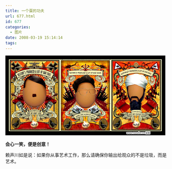 ```yaml
---
title: 一个蛋的功夫
url: 677.html
id: 677
categories:
  - 图片
date: 2008-03-19 15:14:14
tags:
---
```


![](/images/attachments/month_0803/m2008319144737.jpg)  
  

**会心一笑，便是创意！**

  
  
赖声川如是说：如果你从事艺术工作，那么请确保你输出给观众的不是垃圾，而是艺术。